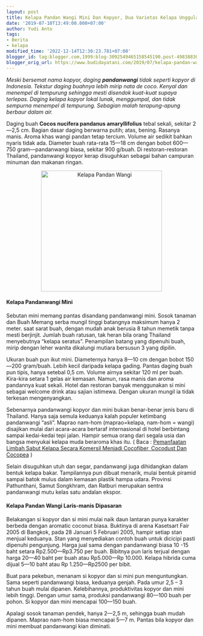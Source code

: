 ```yaml
---
layout: post
title: Kelapa Pandan Wangi Mini Dan Kopyor, Dua Varietas Kelapa Unggulan
date: '2019-07-10T13:49:00.000+07:00'
author: Yudi Anto
tags:
- Berita
- kelapa
modified_time: '2022-12-14T12:30:23.781+07:00'
blogger_id: tag:blogger.com,1999:blog-3092549465158545190.post-49838830978084889
blogger_orig_url: https://www.budidayatani.com/2019/07/kelapa-pandan-wangi-mini-dan-kopyor-dua.html
---
```


<p><i>Meski bersemat nama kopyor, daging <b>pandanwangi</b> tidak seperti kopyor di Indonesia. Tekstur daging buahnya lebih mirip nata de coco. Kenyal dan menempel di tempurung sehingga mesti disendok kuat-kuat supaya terlepas. Daging kelapa kopyor lokal lunak, menggumpal, dan tidak sempurna menempel di tempurung. Sebagian malah terapung-apung berbaur dalam air.</i></p><p>Daging buah <b>Cocos nucifera pandanus amaryllifolius</b> tebal sekali, sekitar 2—2,5 cm. Bagian dasar daging berwarna putih; atas, bening. Rasanya manis. Aroma khas wangi pandan tetap tercium. Volume air sedikit bahkan nyaris tidak ada. Diameter buah rata-rata 15—18 cm dengan bobot 600—750 gram—pandanwangi biasa, sekitar 900 g/buah. Di restoran-restoran Thailand, pandanwangi kopyor kerap disuguhkan sebagai bahan campuran minuman dan makanan ringan.</p><div style="clear: both; text-align: center;"><a style="margin-left: 1em; margin-right: 1em;" href="https://i2.wp.com/1.bp.blogspot.com/-Q_cscdOUE4k/XSWGonzM7YI/AAAAAAAAC2k/KxSbyoGSY0gHMoHpsCsCe0eaDo3cb-6kgCLcBGAs/s1600/Pandanwangi%2BKopyor_600x600.jpg?ssl=1"><img loading="lazy" title="Kelapa Pandan Wangi" src="https://i2.wp.com/1.bp.blogspot.com/-Q_cscdOUE4k/XSWGonzM7YI/AAAAAAAAC2k/KxSbyoGSY0gHMoHpsCsCe0eaDo3cb-6kgCLcBGAs/s320/Pandanwangi%2BKopyor_600x600.jpg?resize=320%2C320&amp;ssl=1" alt="Kelapa Pandan Wangi" width="320" height="320" border="0" data-original-height="600" data-original-width="600" data-recalc-dims="1" /></a></div><h4>Kelapa Pandanwangi Mini</h4><p>Sebutan mini memang pantas disandang pandanwangi mini. Sosok tanaman dan Buah Memang serba mungil tinggi batangnya maksimum hanya 2 meter. saat sarat buah, dengan mudah anak berusia 8 tahun memetik tanpa mesti berjinjit. Jumlah buah ratusan, tak heran bila orang Thailand menyebutnya “kelapa seratus”. Penampilan batang yang dipenuhi buah, mirip dengan leher wanita dikalungi mutiara bersusun 3 yang dipilin.</p><p>Ukuran buah pun ikut mini. Diameternya hanya 8—10 cm dengan bobot 150—200 gram/buah. Lebih kecil daripada kelapa gading. Pantas daging buah pun tipis, hanya setebal 0,5 cm. Volume airnya sekitar 120 ml per buah. Kira-kira setara 1 gelas air kemasan. Namun, rasa manis dan aroma pandannya kuat sekali. Hotel dan restoran banyak menggunakan si mini sebagai welcome drink atau sajian istimewa. Dengan ukuran mungil ia tidak terkesan mengenyangkan.</p><p>Sebenarnya pandanwangi kopyor dan mini bukan benar-benar jenis baru di Thailand. Hanya saja semula keduanya kalah populer ketimbang pandanwangi “asli”. Maprao nam-hom (maprao=kelapa, nam-hom = wangi) disajikan mulai dari acara-acara bertaraf internasional di hotel berbintang sampai kedai-kedai tepi jalan. Hampir semua orang dari segala usia dan bangsa menyukai kelapa muda beraroma khas itu. ( Baca : <a href="https://www.budidayatani.com/2019/07/pemanfaatan-limbah-sabut-kelapa-secara.html">Pemanfaatan Limbah Sabut Kelapa Secara Komersil Menjadi Cocofiber, Cocodust Dan Cocopea</a> )</p><p>Selain disuguhkan utuh dan segar, pandanwangi juga dihidangkan dalam bentuk kelapa bakar. Tampilannya pun dibuat menarik, mulai bentuk piramid sampai batok mulus dalam kemasan plastik hampa udara. Provinsi Pathunthani, Samut Songkhram, dan Ratburi merupakan sentra pandanwangi mutu kelas satu andalan ekspor.</p><h4>Kelapa Pandan Wangi Laris-manis Dipasaran</h4><p>Belakangan si kopyor dan si mini mulai naik daun lantaran punya karakter berbeda dengan aromatic coconut biasa. Buktinya di arena Kasetsart Fair 2005 di Bangkok, pada 28 Januari 5 Februari 2005, hampir setiap stan menjual keduanya. Stan yang menyediakan contoh buah untuk dicicipi pasti dipenuhi pengunjung. Harga jual sama dengan pandanwangi biasa 10 -15 baht setara Rp2.500—Rp3.750 per buah. Bibitnya pun laris terjual dengan harga 20—40 baht per buah atau Rp5.000—Rp 10.000. Kelapa hibrida cuma dijual 5—10 baht atau Rp 1.250—Rp2500 per bibit.</p><p>Buat para pekebun, menanam si kopyor dan si mini pun menguntungkan. Sama seperti pandanwangi biasa, keduanya genjah. Pada umur 2,5 &#8211; 3 tahun buah mulai dipanen. Kelebihannya, produktivitas kopyor dan mini lebih tinggi. Dengan umur sama, produksi pandanwangi 80—100 buah per pohon. Si kopyor dan mini mencapai 100—150 buah.</p><p>Apalagi sosok tanaman pendek, hanya 2—2,5 m, sehingga buah mudah dipanen. Maprao nam-hom biasa mencapai 5—7 m. Pantas bila kopyor dan mini membuat pandanwangi kian diminati.</p>